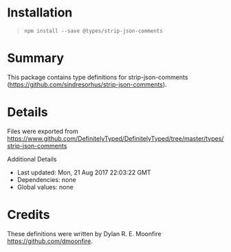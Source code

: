 # Installation
> `npm install --save @types/strip-json-comments`

# Summary
This package contains type definitions for strip-json-comments (https://github.com/sindresorhus/strip-json-comments).

# Details
Files were exported from https://www.github.com/DefinitelyTyped/DefinitelyTyped/tree/master/types/strip-json-comments

Additional Details
 * Last updated: Mon, 21 Aug 2017 22:03:22 GMT
 * Dependencies: none
 * Global values: none

# Credits
These definitions were written by Dylan R. E. Moonfire <https://github.com/dmoonfire>.
